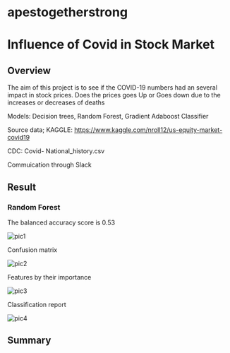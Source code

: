 # apestogetherstrong

# Influence of Covid in Stock Market 

## Overview

The aim of this project is to see if the COVID-19 numbers had an several impact in stock prices. Does the prices goes Up or Goes down due to the increases or decreases of deaths

Models: Decision trees, Random Forest, Gradient Adaboost Classifier

Source data; KAGGLE: https://www.kaggle.com/nroll12/us-equity-market-covid19

CDC: Covid- National_history.csv

Commuication through Slack

## Result

### Random Forest
The balanced accuracy score is 0.53

![pic1](../images/rf_pic_1.png)

Confusion matrix

![pic2](../images/rf_pic_2.png) 

Features by their importance

![pic3](../images/rf_pic_3.png)

Classification report

![pic4](../images/rf_pic_4.png) 





## Summary
